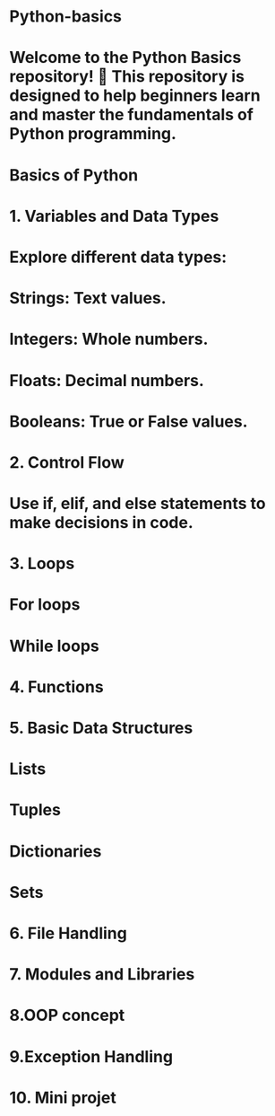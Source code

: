 # Python-basics
# Welcome to the Python Basics repository! 🚀 This repository is designed to help beginners learn and master the fundamentals of Python programming.

# Basics of Python

# 1. Variables and Data Types
#    Explore different data types:
#         Strings: Text values.
#         Integers: Whole numbers.
#         Floats: Decimal numbers.
 #        Booleans: True or False values.
#   2. Control Flow
#        Use if, elif, and else statements to make decisions in code.

#   3. Loops
#         For loops
#         While loops
#   4. Functions
#   5. Basic Data Structures
#         Lists
#         Tuples
#         Dictionaries
#         Sets
#   6. File Handling
#   7. Modules and Libraries
#   8.OOP concept
#   9.Exception Handling
#  10. Mini projet









